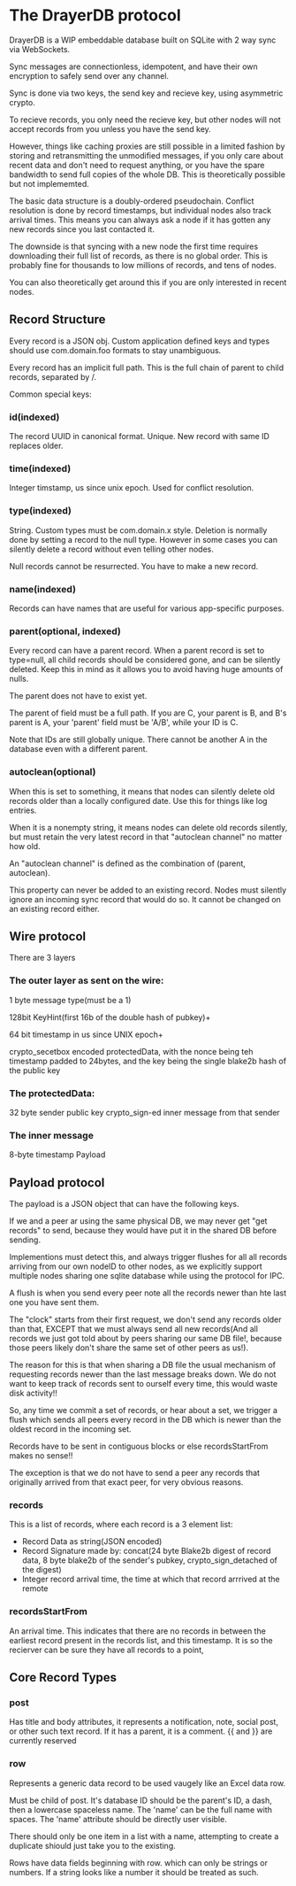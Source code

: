 
# The DrayerDB protocol

DrayerDB is a WIP embeddable database built on SQLite with 2 way sync via WebSockets.

Sync messages are connectionless, idempotent, and have their own encryption to safely send over any channel.

Sync is done via two keys, the send key and recieve key, using asymmetric crypto.

To recieve records, you only need the recieve key, but other nodes will not accept records from you unless you have the send key.

However, things like caching proxies are still possible in a limited fashion by storing and retransmitting the unmodified messages, if
you only care about recent data and don't need to request anything, or you have the spare bandwidth to send full copies of the whole DB.
This is theoretically possible but not implememted.


The basic data structure is a doubly-ordered pseudochain.  Conflict resolution is done by record timestamps, but individual nodes
also track arrival times. This means you can always ask a node if it has gotten any new records since you last contacted it.

The downside is that syncing with a new node the first time requires downloading their full list of records, as there is no global order.
This is probably fine for thousands to low millions of records, and tens of nodes.

You can also theoretically get around this if you are only interested in recent nodes.


## Record Structure

Every record is a JSON obj.  Custom application defined keys and types should use com.domain.foo formats to stay unambiguous.

Every record has an implicit full path.  This is the full chain of parent to child records, separated by /.

Common special keys:

### id(indexed)

The record UUID in canonical format.  Unique. New record with same ID replaces older.

###  time(indexed)

Integer timstamp, us since unix epoch. Used for conflict resolution.

### type(indexed)

String.  Custom types must be com.domain.x style.  Deletion is normally done by setting a record to the null type.
However in some cases you can silently delete a record without even telling other nodes.

Null records cannot be resurrected. You have to make a new record.

### name(indexed)
Records can have names that are useful for various app-specific purposes.

### parent(optional, indexed)
Every record can have a parent record.  When a parent record is set to type=null, all child records should be considered gone,
and can be silently deleted.  Keep this in mind as it allows you to avoid having huge amounts of nulls.

The parent does not have to exist yet.

The parent of field must be a full path. If you are C, your parent is B, and B's parent is A, your 'parent' field must be 'A/B', while your ID is C.


Note that IDs are still globally unique.  There cannot be another A in the database even with a different parent.

### autoclean(optional)
When this is set to something, it means that nodes can silently delete old records older than a locally configured date.  Use this for things like log entries.

When it is a nonempty string, it means nodes can delete old records silently, but must retain the very latest record in that "autoclean channel" no matter how old.

An "autoclean channel" is defined as the combination of (parent, autoclean).

This property can never be added to an existing record.  Nodes must silently ignore an incoming sync record that would do so. It cannot be changed on an existing record either.


## Wire protocol

There are 3 layers

### The outer layer as sent on the wire:

1 byte message type(must be a 1)

128bit KeyHint(first 16b of the double hash of pubkey)+

64 bit timestamp in us since UNIX epoch+

crypto_secetbox encoded protectedData, with the nonce being teh timestamp padded to 24bytes,
and the key being the single blake2b hash of the public key


### The protectedData:

32 byte sender public key
crypto_sign-ed inner message from that sender


### The inner message
8-byte timestamp
Payload

## Payload protocol
The payload is a JSON object that can have the following keys.

If we and a peer ar using the same physical DB, we may never get "get records" to send, because they would have put it in the shared DB before sending.

Implementions must detect this, and always trigger flushes for all all records arriving from our own nodeID to other nodes, as we explicitly
support multiple nodes sharing one sqlite database while using the protocol for IPC.

A flush is when you send every peer note all the records newer than hte last one you have sent them.

The "clock" starts from their first request, we don't send any records older than that, EXCEPT that we must always send all new records(And all records we just got told
about by peers sharing our same DB file!, because those peers likely don't share the same set of other peers as us!).

The reason for this is that when sharing a DB file the usual mechanism of requesting records newer than the last message breaks down. We do not want to
keep track of records sent to ourself every time, this would waste disk activity!!


So, any time we commit a set of records, or hear about a set, we trigger a flush which sends all peers every record in the DB which is newer than the oldest record in the incoming set.

Records have to be sent in contiguous blocks or else recordsStartFrom makes no sense!!

The exception is that we do not have to send a peer any records that originally arrived from that exact peer, for very obvious reasons.



### records

This is a list of records, where each record is a 3 element list:

* Record Data as string(JSON encoded)
* Record Signature made by: concat(24 byte Blake2b digest of record data, 8 byte blake2b of the sender's pubkey, crypto_sign_detached of the digest)
* Integer record arrival time, the time at which that record arrrived at the remote


### recordsStartFrom

An arrival time.  This indicates that there are no records in between the earliest record present in the records list, and this timestamp.
It is so the recierver can be sure they have all records to a point,




## Core Record Types

### post

Has title and body attributes, it represents a notification, note, social post, or other such text record.  If it has a parent, it is a comment.
{{ and }} are currently reserved

### row

Represents a generic data record to be used vaugely like an Excel data row.

Must be child of post.  It's database ID should be the parent's ID, a dash, then a lowercase spaceless name.  The 'name' can be the full
name with spaces.   The 'name' attribute should be directly user visible.

There should only be one item in a list with a name, attempting to create a duplicate shiould just take you to the existing.

Rows have data fields beginning with row. which can only be strings or numbers.  If a string looks like a number it should be treated as such.

